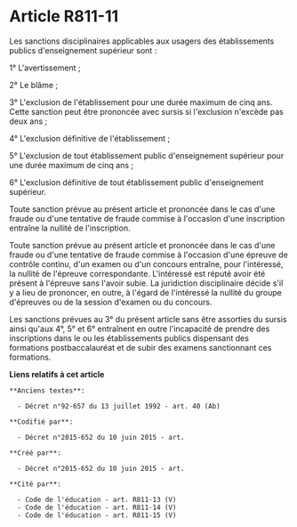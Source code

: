 # Article R811-11

Les sanctions disciplinaires applicables aux usagers des établissements publics d'enseignement supérieur sont :

1° L'avertissement ;

2° Le blâme ;

3° L'exclusion de l'établissement pour une durée maximum de cinq ans. Cette sanction peut être prononcée avec sursis si
l'exclusion n'excède pas deux ans ;

4° L'exclusion définitive de l'établissement ;

5° L'exclusion de tout établissement public d'enseignement supérieur pour une durée maximum de cinq ans ;

6° L'exclusion définitive de tout établissement public d'enseignement supérieur.

Toute sanction prévue au présent article et prononcée dans le cas d'une fraude ou d'une tentative de fraude commise à
l'occasion d'une inscription entraîne la nullité de l'inscription.

Toute sanction prévue au présent article et prononcée dans le cas d'une fraude ou d'une tentative de fraude commise à
l'occasion d'une épreuve de contrôle continu, d'un examen ou d'un concours entraîne, pour l'intéressé, la nullité de
l'épreuve correspondante. L'intéressé est réputé avoir été présent à l'épreuve sans l'avoir subie. La juridiction
disciplinaire décide s'il y a lieu de prononcer, en outre, à l'égard de l'intéressé la nullité du groupe d'épreuves ou de la
session d'examen ou du concours.

Les sanctions prévues au 3° du présent article sans être assorties du sursis ainsi qu'aux 4°, 5° et 6° entraînent en outre
l'incapacité de prendre des inscriptions dans le ou les établissements publics dispensant des formations postbaccalauréat et
de subir des examens sanctionnant ces formations.

**Liens relatifs à cet article**

	**Anciens textes**:

	  - Décret n°92-657 du 13 juillet 1992 - art. 40 (Ab)

	**Codifié par**:

	  - Décret n°2015-652 du 10 juin 2015 - art.

	**Créé par**:

	  - Décret n°2015-652 du 10 juin 2015 - art.

	**Cité par**:

	  - Code de l'éducation - art. R811-13 (V)
	  - Code de l'éducation - art. R811-14 (V)
	  - Code de l'éducation - art. R811-15 (V)
